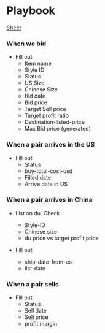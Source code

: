 # Playbook

[Sheet](https://docs.google.com/spreadsheets/d/1vA9h_aSrRAWxI8W91UQTATWKh--NYRDDAt_vudpxbek/edit#gid=0)

### When we bid

* Fill out
  * Item name
  * Style ID
  * Status
  * US Size
  * Chinese Size
  * Bid date
  * Bid price
  * Target Sell price
  * Target profit ratio
  * Destination-listed-price
  * Max Bid price (generated)

### When a pair arrives in the US

* Fill out
  * Status
  * buy-total-cost-usd
  * Filled date
  * Arrive date in US

### When a pair arrives in China

* List on du. Check
  * Style-ID
  * Chinese size
  * du price vs target profit price

* Fill out
  * ship-date-from-us
  * list-date

### When a pair sells

* Fill out
  * Status
  * Sell date
  * Sell price
  * profit margin


